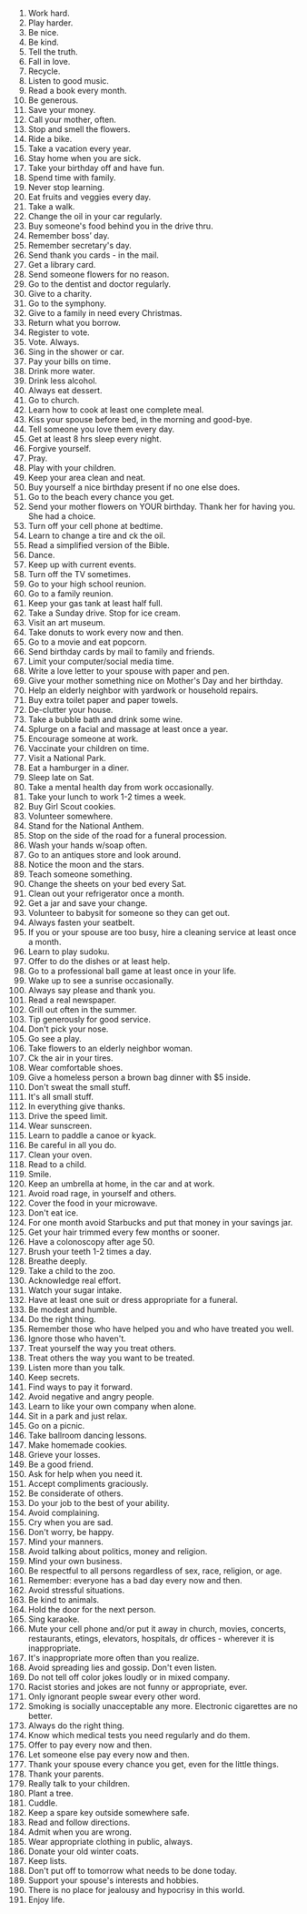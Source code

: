1. Work hard.
1. Play harder.
1. Be nice.
1. Be kind.
1. Tell the truth.
1. Fall in love.
1. Recycle.
1. Listen to good music.
1. Read a book every month.
1. Be generous.
1. Save your money.
1. Call your mother, often.
1. Stop and smell the flowers.
1. Ride a bike.
1. Take a vacation every year.
1. Stay home when you are sick.
1. Take your birthday off and have fun.
1. Spend time with family.
1. Never stop learning.
1. Eat fruits and veggies every day.
1. Take a walk.
1. Change the oil in your car regularly.
1. Buy someone's food behind you in the drive thru.
1. Remember boss’ day.
1. Remember secretary's day.
1. Send thank you cards - in the mail.
1. Get a library card.
1. Send someone flowers for no reason.
1. Go to the dentist and doctor regularly.
1. Give to a charity.
1. Go to the symphony.
1. Give to a family in need every Christmas.
1. Return what you borrow.
1. Register to vote.
1. Vote. Always.
1. Sing in the shower or car.
1. Pay your bills on time.
1. Drink more water.
1. Drink less alcohol.
1. Always eat dessert.
1. Go to church.
1. Learn how to cook at least one complete meal.
1. Kiss your spouse before bed, in the morning and good-bye.
1. Tell someone you love them every day.
1. Get at least 8 hrs sleep every night.
1. Forgive yourself.
1. Pray.
1. Play with your children.
1. Keep your area clean and neat.
1. Buy yourself a nice birthday present if no one else does.
1. Go to the beach every chance you get.
1. Send your mother flowers on YOUR birthday. Thank her for having you. She had a choice.
1. Turn off your cell phone at bedtime.
1. Learn to change a tire and ck the oil.
1. Read a simplified version of the Bible.
1. Dance.
1. Keep up with current events.
1. Turn off the TV sometimes.
1. Go to your high school reunion.
1. Go to a family reunion.
1. Keep your gas tank at least half full.
1. Take a Sunday drive. Stop for ice cream.
1. Visit an art museum.
1. Take donuts to work every now and then.
1. Go to a movie and eat popcorn.
1. Send birthday cards by mail to family and friends.
1. Limit your computer/social media time.
1. Write a love letter to your spouse with paper and pen.
1. Give your mother something nice on Mother's Day and her birthday.
1. Help an elderly neighbor with yardwork or household repairs.
1. Buy extra toilet paper and paper towels.
1. De-clutter your house.
1. Take a bubble bath and drink some wine.
1. Splurge on a facial and massage at least once a year.
1. Encourage someone at work.
1. Vaccinate your children on time.
1. Visit a National Park.
1. Eat a hamburger in a diner.
1. Sleep late on Sat.
1. Take a mental health day from work occasionally.
1. Take your lunch to work 1-2 times a week.
1. Buy Girl Scout cookies.
1. Volunteer somewhere.
1. Stand for the National Anthem.
1. Stop on the side of the road for a funeral procession.
1. Wash your hands w/soap often.
1. Go to an antiques store and look around.
1. Notice the moon and the stars.
1. Teach someone something.
1. Change the sheets on your bed every Sat.
1. Clean out your refrigerator once a month.
1. Get a jar and save your change.
1. Volunteer to babysit for someone so they can get out.
1. Always fasten your seatbelt.
1. If you or your spouse are too busy, hire a cleaning service at least once a month.
1. Learn to play sudoku.
1. Offer to do the dishes or at least help.
1. Go to a professional ball game at least once in your life.
1. Wake up to see a sunrise occasionally.
1. Always say please and thank you.
1. Read a real newspaper.
1. Grill out often in the summer.
1. Tip generously for good service.
1. Don't pick your nose.
1. Go see a play.
1. Take flowers to an elderly neighbor woman.
1. Ck the air in your tires.
1. Wear comfortable shoes.
1. Give a homeless person a brown bag dinner with $5 inside.
1. Don't sweat the small stuff.
1. It's all small stuff.
1. In everything give thanks.
1. Drive the speed limit.
1. Wear sunscreen.
1. Learn to paddle a canoe or kyack.
1. Be careful in all you do.
1. Clean your oven.
1. Read to a child.
1. Smile.
1. Keep an umbrella at home, in the car and at work.
1. Avoid road rage, in yourself and others.
1. Cover the food in your microwave.
1. Don't eat ice.
1. For one month avoid Starbucks and put that money in your savings jar.
1. Get your hair trimmed every few months or sooner.
1. Have a colonoscopy after age 50.
1. Brush your teeth 1-2 times a day.
1. Breathe deeply.
1. Take a child to the zoo.
1. Acknowledge real effort.
1. Watch your sugar intake.
1. Have at least one suit or dress appropriate for a funeral.
1. Be modest and humble.
1. Do the right thing.
1. Remember those who have helped you and who have treated you well.
1. Ignore those who haven't.
1. Treat yourself the way you treat others.
1. Treat others the way you want to be treated.
1. Listen more than you talk.
1. Keep secrets.
1. Find ways to pay it forward.
1. Avoid negative and angry people.
1. Learn to like your own company when alone.
1. Sit in a park and just relax.
1. Go on a picnic.
1. Take ballroom dancing lessons.
1. Make homemade cookies.
1. Grieve your losses.
1. Be a good friend.
1. Ask for help when you need it.
1. Accept compliments graciously.
1. Be considerate of others.
1. Do your job to the best of your ability.
1. Avoid complaining.
1. Cry when you are sad.
1. Don't worry, be happy.
1. Mind your manners.
1. Avoid talking about politics, money and religion.
1. Mind your own business.
1. Be respectful to all persons regardless of sex, race, religion, or age.
1. Remember: everyone has a bad day every now and then.
1. Avoid stressful situations.
1. Be kind to animals.
1. Hold the door for the next person.
1. Sing karaoke.
1. Mute your cell phone and/or put it away in church, movies, concerts, restaurants,  etings, elevators, hospitals, dr offices - wherever it is inappropriate.
1. It's inappropriate more often than you realize.
1. Avoid spreading lies and gossip. Don't even listen.
1. Do not tell off color jokes loudly or in mixed company.
1. Racist stories and jokes are not funny or appropriate, ever.
1. Only ignorant people swear every other word.
1. Smoking is socially unacceptable any more. Electronic cigarettes are no better.
1. Always do the right thing.
1. Know which medical tests you need regularly and do them.
1. Offer to pay every now and then.
1. Let someone else pay every now and then.
1. Thank your spouse every chance you get, even for the little things.
1. Thank your parents.
1. Really talk to your children.
1. Plant a tree.
1. Cuddle.
1. Keep a spare key outside somewhere safe.
1. Read and follow directions.
1. Admit when you are wrong.
1. Wear appropriate clothing in public, always.
1. Donate your old winter coats.
1. Keep lists.
1. Don't put off to tomorrow what needs to be done today.
1. Support your spouse's interests and hobbies.
1. There is no place for jealousy and hypocrisy in this world.
1. Enjoy life.